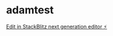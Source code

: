 # adamtest

[Edit in StackBlitz next generation editor ⚡️](https://stackblitz.com/~/github.com/beardedbe4n/adamtest)